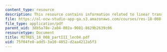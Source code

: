 ```yaml
---
content_type: resource
description: This resource contains information related to linear transformations.
file: https://ol-ocw-studio-app-qa.s3.amazonaws.com/courses/res-18-008-calculus-revisited-complex-variables-differential-equations-and-linear-algebra-fall-2011/75f04fe0add53a104052d2aa4212a5f3_MITRES_18_008_partIII_lec04.pdf
file_type: application/pdf
parent_uid: 38b5a78e-2a04-002a-9081-8629b2639c06
resourcetype: Document
title: MITRES_18_008_partIII_lec04.pdf
uid: 75f04fe0-add5-3a10-4052-d2aa4212a5f3
---
```

